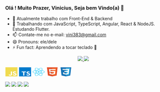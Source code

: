 ### Olá ! Muito Prazer, Vinicius, Seja bem Vindo(a) 👋

- 🔭 Atualmente trabalho com Front-End & Backend
- 🌱 Trabalhando com JavaScript, TypeScript, Angular, React & NodeJS. Estudando Flutter.
- 📫 Contate-me no e-mail: vini383@gmail.com
- 😄 Pronouns: ele/dele
- ⚡ Fun fact: Aprendendo a tocar teclado 🎹

<div align="center">
  <a href="https://github.com/viniciusbernardo22">
<img height="180em" src="https://github-readme-stats.vercel.app/api?username=viniciusbernardo22&show_icons=true&theme=dracula&include_all_commits=true&count_private=true"/>
   <a href=""><img height="180em" src="https://github-readme-stats.vercel.app/api/top-langs/?username=viniciusbernardo22&layout=compact&langs_count=7&theme=merko"/></a>
 
</div>

  <div style="display: inline_block"><br>
  <img align="center" alt="Vini-Js" height="30" width="40" src="https://raw.githubusercontent.com/devicons/devicon/master/icons/javascript/javascript-plain.svg">
  <img align="center" alt="Vini-Ts" height="30" width="40" src="https://raw.githubusercontent.com/devicons/devicon/master/icons/typescript/typescript-plain.svg">
  <img align="center" alt="Vini-React" height="30" width="40" src="https://raw.githubusercontent.com/devicons/devicon/master/icons/react/react-original.svg">
  <img align="center" alt="Vini-HTML" height="30" width="40" src="https://raw.githubusercontent.com/devicons/devicon/master/icons/html5/html5-original.svg">
  <img align="center" alt="Vini-CSS" height="30" width="40" src="https://raw.githubusercontent.com/devicons/devicon/master/icons/css3/css3-original.svg">
  
</div>
  <br>
  <div> 
  <a href="https://www.instagram.com/whatsup_its_vini/" target="_blank"><img src="https://img.shields.io/badge/-Instagram-%23E4405F?style=for-the-badge&logo=instagram&logoColor=white" target="_blank"></a>
 <a href="https://api.whatsapp.com/send?phone=5515991644070" target="_blank"><img src="	https://img.shields.io/badge/WhatsApp-%25D366?style=for-the-badge&logo=whatsapp&logoColor=white" target="_blank"></a> 
  <a href = "mailto:vini383@gmail.com"><img src="https://img.shields.io/badge/-Gmail-%23333?style=for-the-badge&logo=gmail&logoColor=white" target="_blank"></a>
  <a href="https://www.linkedin.com/in/vin%C3%ADcius-bernardo-97b45a164/" target="_blank"><img src="https://img.shields.io/badge/-LinkedIn-%230077B5?style=for-the-badge&logo=linkedin&logoColor=white" target="_blank"></a> 
  </div>
